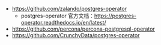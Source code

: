 - <https://github.com/zalando/postgres-operator>
  - postgres-operator 官方文档：<https://postgres-operator.readthedocs.io/en/latest/>
- <https://github.com/percona/percona-postgresql-operator>
- <https://github.com/CrunchyData/postgres-operator>